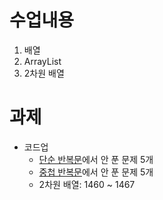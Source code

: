 # 수업내용

1. 배열
2. ArrayList
3. 2차원 배열

# 과제

- 코드업
  - [단순 반복문](https://codeup.kr/problemsetsol.php?psid=13)에서 안 푼 문제 5개
  - [중첩 반복문](https://codeup.kr/problemsetsol.php?psid=14)에서 안 푼 문제 5개
  - 2차원 배열: 1460 ~ 1467
